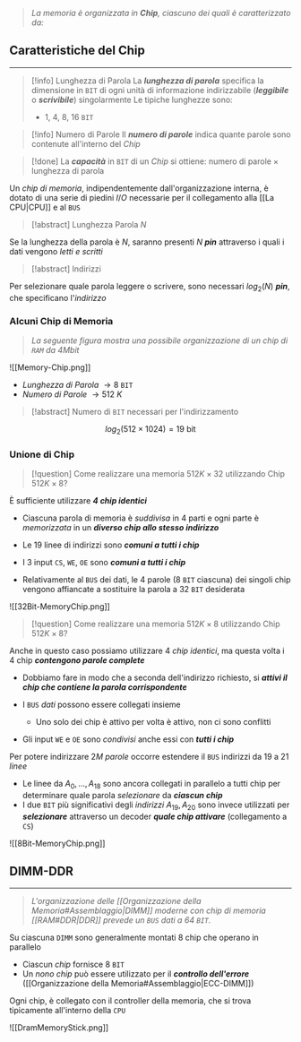 >*La memoria è organizzata in **Chip**, ciascuno dei quali è caratterizzato da:*

## Caratteristiche del Chip
---
>[!info] Lunghezza di Parola
>La ***lunghezza di parola*** specifica la dimensione in `BIT` di ogni unità di informazione indirizzabile (***leggibile*** o ***scrivibile***) singolarmente
>Le tipiche lunghezze sono:
>- $1$, $4$, $8$, $16$ `BIT`

>[!info] Numero di Parole
>Il ***numero di parole*** indica quante parole sono contenute all'interno del *Chip*

>[!done] La ***capacità*** in `BIT` di un *Chip* si ottiene: $\text{ numero di parole}\times\text{lunghezza di parola}$

Un *chip di memoria*, indipendentemente dall'organizzazione interna, è dotato di una serie di piedini $I/O$ necessarie per il collegamento alla [[La CPU|CPU]] e al `BUS`

>[!abstract] Lunghezza Parola $N$

Se la lunghezza della parola è $N$, saranno presenti $N$ ***pin*** attraverso i quali i dati vengono *letti e scritti*

>[!abstract] Indirizzi

Per selezionare quale parola leggere o scrivere, sono necessari $log_{2}(N)$ ***pin***, che specificano l'*indirizzo*

### Alcuni Chip di Memoria
>*La seguente figura mostra una possibile organizzazione di un chip di `RAM` da $4Mbit$*

![[Memory-Chip.png]]
- *Lunghezza di Parola* $\to 8$ `BIT` 
- *Numero di Parole* $\to 512\ K$

>[!abstract] Numero di `BIT` necessari per l'indirizzamento

$$
log_{2}(512\times 1024) = 19 \ \text{bit}
$$
### Unione di Chip
>[!question] Come realizzare una memoria $512K \times 32$ utilizzando Chip $512K\times 8$?

È sufficiente utilizzare ***4 chip identici***
- Ciascuna parola di memoria è *suddivisa* in $4$ parti e ogni parte è *memorizzata* in un ***diverso chip allo stesso indirizzo***

- Le $19$ linee di indirizzi sono ***comuni a tutti i chip***
- I $3$ input `CS`, `WE`, `OE` sono ***comuni a tutti i chip***
- Relativamente al `BUS` dei dati, le $4$ parole ($8$ `BIT` ciascuna) dei singoli chip vengono affiancate a sostituire la parola a $32$ `BIT` desiderata

![[32Bit-MemoryChip.png]]


>[!question] Come realizzare una memoria $512K \times 8$ utilizzando Chip $512K\times 8$?

Anche in questo caso possiamo utilizzare $4$ *chip identici*, ma questa volta i $4$ chip ***contengono parole complete***
- Dobbiamo fare in modo che a seconda dell'indirizzo richiesto, si ***attivi il chip che contiene la parola corrispondente***


- I `BUS` *dati* possono essere collegati insieme
	- Uno solo dei chip è attivo per volta è attivo, non ci sono conflitti
- Gli input `WE` e `OE` sono *condivisi* anche essi con ***tutti i chip***

Per potere indirizzare $2M$ *parole* occorre estendere il `BUS` indirizzi da $19$ a $21$ *linee*
- Le linee da $A_{0},\dots,A_{18}$ sono ancora collegati in parallelo a tutti chip per determinare quale parola *selezionare* da ***ciascun chip***
- I due `BIT` più significativi degli *indirizzi* $A_{19},A_{20}$ sono invece utilizzati per ***selezionare*** attraverso un decoder ***quale chip attivare*** (collegamento a `CS`)

![[8Bit-MemoryChip.png]]

## DIMM-DDR
---
>*L'organizzazione delle [[Organizzazione della Memoria#Assemblaggio|DIMM]] moderne con chip di memoria [[RAM#DDR|DDR]] prevede un `BUS` dati a $64$ `BIT`.*

Su ciascuna `DIMM` sono generalmente montati $8$ chip che operano in parallelo
- Ciascun *chip* fornisce $8$ `BIT`
- Un *nono chip* può essere utilizzato per il ***controllo dell'errore*** ([[Organizzazione della Memoria#Assemblaggio|ECC-DIMM]])

Ogni chip, è collegato con il controller della memoria, che si trova tipicamente all'interno della `CPU`

![[DramMemoryStick.png]]
